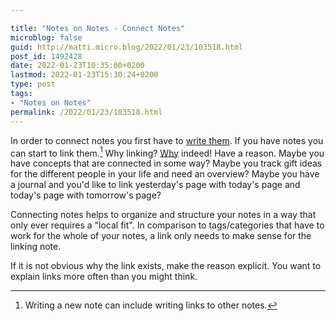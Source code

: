 ```yaml
---

title: "Notes on Notes - Connect Notes"
microblog: false
guid: http://matti.micro.blog/2022/01/23/103518.html
post_id: 1492428
date: 2022-01-23T10:35:00+0200
lastmod: 2022-01-23T15:30:24+0200
type: post
tags:
- "Notes on Notes"
permalink: /2022/01/23/103518.html
---
```

In order to connect notes you first have to [write them](/2022/01/23/notes-on-notes.html). If you have notes you can start to link them.[^1] Why linking? [Why](/2022/01/23/104912.html) indeed! Have a reason. Maybe you have concepts that are connected in some way? Maybe you track gift ideas for the different people in your life and need an overview? Maybe you have a journal and you'd like to link yesterday's page with today's page and today's page with tomorrow's page?

Connecting notes helps to organize and structure your notes in a way that only ever requires a "local fit". In comparison to tags/categories that have to work for the whole of your notes, a link only needs to make sense for the linking note.

If it is not obvious why the link exists, make the reason explicit. You want to explain links more often than you might think.

[^1]: Writing a new note can include writing links to other notes.
